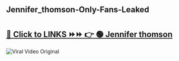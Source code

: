 
 ## Jennifer_thomson-Only-Fans-Leaked

# <h2><a href="https://clipsfans.com/Jennifer_thomson&ref=git">🔗 Click to LINKS ⏩⏩ 👉 🟢 Jennifer thomson </a></h2>

<a href="https://clipsfans.com/Jennifer_thomson&ref=git" rel="nofollow" data-target="animated-image.originalLink"><img src="https://i.ibb.co.com/xMMVF88/686577567.gif" alt="Viral Video Original" style="max-width: 100%; display: inline-block;" data-target="animated-image.originalImage"></a>
